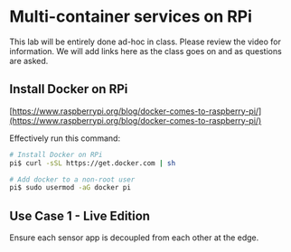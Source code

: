 # Multi-container services on RPi

This lab will be entirely done ad-hoc in class. Please review the video for information. We will add links here as the class goes on and as questions are asked.

## Install Docker on RPi

[https://www.raspberrypi.org/blog/docker-comes-to-raspberry-pi/](https://www.raspberrypi.org/blog/docker-comes-to-raspberry-pi/)

Effectively run this command:

```bash
# Install Docker on RPi
pi$ curl -sSL https://get.docker.com | sh

# Add docker to a non-root user
pi$ sudo usermod -aG docker pi
```

## Use Case 1 - Live Edition

Ensure each sensor app is decoupled from each other at the edge.